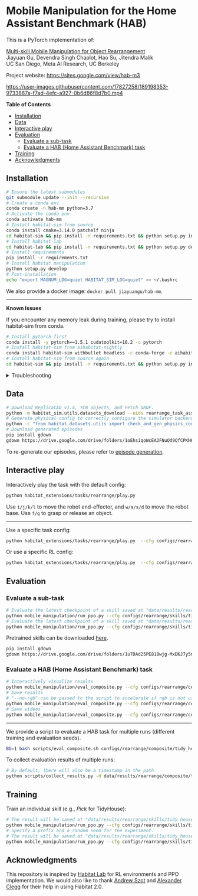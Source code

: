 # Mobile Manipulation for the Home Assistant Benchmark (HAB)

This is a PyTorch implementation of:

[Multi-skill Mobile Manipulation for Object Rearrangement](https://arxiv.org/abs/2209.02778)<br/>
Jiayuan Gu, Devendra Singh Chaplot, Hao Su, Jitendra Malik<br/>
UC San Diego, Meta AI Research, UC Berkeley

Project website: <https://sites.google.com/view/hab-m3>


https://user-images.githubusercontent.com/17827258/189198353-9733887a-f7ad-4efc-a927-0b6d86f8d7b0.mp4



**Table of Contents**

- [Installation](#installation)
- [Data](#data)
- [Interactive play](#interactive-play)
- [Evaluation](#evaluation)
  - [Evaluate a sub-task](#evaluate-a-sub-task)
  - [Evaluate a HAB (Home Assistant Benchmark) task](#evaluate-a-hab-home-assistant-benchmark-task)
- [Training](#training)
- [Acknowledgments](#acknowledgments)

## Installation

```bash
# Ensure the latest submodules
git submodule update --init --recursive
# Create a conda env
conda create -n hab-mm python=3.7
# Activate the conda env
conda activate hab-mm
# Install habitat-sim from source
conda install cmake=3.14.0 patchelf ninja
cd habitat-sim && pip install -r requirements.txt && python setup.py install --bullet --headless && cd ..
# Install habitat-lab
cd habitat-lab && pip install -r requirements.txt && python setup.py develop && cd ..
# Install requirements
pip install -r requirements.txt
# Install habitat manipulation
python setup.py develop
# Post-installation
echo "export MAGNUM_LOG=quiet HABITAT_SIM_LOG=quiet" >> ~/.bashrc
```

We also provide a docker image: `docker pull jiayuangu/hab-mm`.

---

**Known Issues**

If you encounter any memory leak during training, please try to install habitat-sim from conda.

```bash
# Install pytorch first
conda install -y pytorch==1.5.1 cudatoolkit=10.2 -c pytorch
# Install habitat-sim from aihabitat-nightly
conda install habitat-sim withbullet headless -c conda-forge -c aihabitat-nightly
# Install habitat-sim from source again
cd habitat-sim && pip install -r requirements.txt && python setup.py install --bullet --headless && cd ..
```

<details>
  <summary>Troubleshooting</summary>
  
- [Could not find an EGL device for CUDA device 0](https://github.com/facebookresearch/habitat-sim/issues/288): reinstall Nvidia driver

</details>

## Data

```bash
# Download ReplicaCAD v1.4, YCB objects, and Fetch URDF.
python -m habitat_sim.utils.datasets_download --uids rearrange_task_assets
# Generate physical config to correctly configure the simulator backend
python -c "from habitat.datasets.utils import check_and_gen_physics_config; check_and_gen_physics_config()"
# Download generated episodes
pip install gdown
gdown https://drive.google.com/drive/folders/1oEhsiqoWcEA2FNuQd9QfCPKNKgSwHbaW -O data/datasets/rearrange --folder
```

To re-generate our episodes, please refer to [episode generation](INSTRUCTIONS.md#episode-generation).

## Interactive play

Interactively play the task with the default config:

```bash
python habitat_extensions/tasks/rearrange/play.py
```

Use `i/j/k/l` to move the robot end-effector, and `w/a/s/d` to move the robot base. Use `f/g` to grasp or release an object.

---

Use a specific task config:

```bash
python habitat_extensions/tasks/rearrange/play.py  --cfg configs/rearrange/tasks/pick_v1.yaml
```

Or use a specific RL config:

```bash
python habitat_extensions/tasks/rearrange/play.py  --cfg configs/rearrange/skills/tidy_house/pick_v1_joint_SCR.yaml
```

## Evaluation

### Evaluate a sub-task

```bash
# Evaluate the latest checkpoint of a skill saved at "data/results/rearrange/skills/tidy_house/pick_v1_joint_SCR"
python mobile_manipulation/run_ppo.py --cfg configs/rearrange/skills/tidy_house/pick_v1_joint_SCR.yaml --run-type eval
# Evaluate the latest checkpoint of a skill saved at "data/results/rearrange/skills/tidy_house/pick_v1_joint_SCR/seed=100"
python mobile_manipulation/run_ppo.py --cfg configs/rearrange/skills/tidy_house/pick_v1_joint_SCR.yaml --run-type eval --run-type eval PREFIX seed=100
```

Pretrained skills can be downloaded [here](https://drive.google.com/drive/folders/1u7DAd25PE818wjg-MxDKJ7y5n8GQtfrz?usp=sharing).

```bash
pip install gdown
gdown https://drive.google.com/drive/folders/1u7DAd25PE818wjg-MxDKJ7y5n8GQtfrz -O data/results/rearrange/skills --folder
```

### Evaluate a HAB (Home Assistant Benchmark) task

```bash
# Interactively visualize results
python mobile_manipulation/eval_composite.py --cfg configs/rearrange/composite/tidy_house/mr.yaml --viewer --render-info
# Save results
# "--no-rgb" can be passed to the script to accelerate if rgb is not used.
python mobile_manipulation/eval_composite.py --cfg configs/rearrange/composite/tidy_house/mr.yaml --save-log
# Save videos
python mobile_manipulation/eval_composite.py --cfg configs/rearrange/composite/tidy_house/mr.yaml --save-video all
```

---

We provide a script to evaluate a HAB task for multiple runs (different training and evaluation seeds).

```bash
BG=1 bash scripts/eval_composite.sh configs/rearrange/composite/tidy_house/mr.yaml
```

To collect evaluation results of multiple runs:

```bash
# By default, there will also be a timestamp in the path
python scripts/collect_results.py -d data/results/rearrange/composite/tidy_house/mr
```

## Training

Train an individual skill (e.g., *Pick* for TidyHouse):

```bash
# The result will be saved at "data/results/rearrange/skills/tidy_house/pick_v1_joint_SCR".
python mobile_manipulation/run_ppo.py --cfg configs/rearrange/skills/tidy_house/pick_v1_joint_SCR.yaml --run-type train
# Specify a prefix and a random seed for the experiment.
# The result will be saved at "data/results/rearrange/skills/tidy_house/pick_v1_joint_SCR/seed=101" 
python mobile_manipulation/run_ppo.py --cfg configs/rearrange/skills/tidy_house/pick_v1_joint_SCR.yaml --run-type train PREFIX seed=101 TASK_CONFIG.SEED 101
```

## Acknowledgments

This repository is inspired by [Habitat Lab](https://github.com/facebookresearch/habitat-lab) for RL environments and PPO implementation. We would also like to thank [Andrew Szot](https://www.andrewszot.com/) and [Alexander Clegg](https://scholar.google.com/citations?user=p463opcAAAAJ&hl=en) for their help in using Habitat 2.0.

